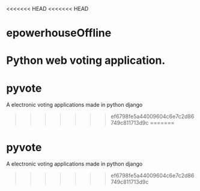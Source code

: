 <<<<<<< HEAD
<<<<<<< HEAD
# epowerhouseOffline
Python web voting application.
=======
# pyvote
A electronic voting applications made in python django
>>>>>>> ef6798fe5a44009604c6e7c2d86749c811713d9c
=======
# pyvote
A electronic voting applications made in python django
>>>>>>> ef6798fe5a44009604c6e7c2d86749c811713d9c
